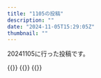 ```yaml
---
title: "1105の投稿"
description: ""
date: "2024-11-05T15:29:05Z"
thumbnail: ""
---
```

20241105に行った投稿です。
<!--more-->
{{<othersns text="くえ、大いなる選択からでもよかった気がするけどやっぱり天界にいくならイリアス様との思い出をしっかりと思いだしておきたい。一回は中章のクリアまでやってはいるはずだけどさすがに忘れた" url="https://qunagi.qunagi.net/notice/AnitJghKXUqukBH2ps" screenname="jme/k.h" date="2024-11-05T05:42:51.000Z">}}
{{<othersns text="低解像度のは事前に弾く処理はありそうだな<br/>どうしても必要なら超解像度でもなんでもかけて学習すればいいんだけど、データは数あればある程度うれしいけど数個減るだけでどうこうなるなるもんじゃないから無視した方が丸いか" url="https://qunagi.qunagi.net/notice/AniTgSx5DNSlxoqKie" screenname="jme/k.h" date="2024-11-05T00:55:39.000Z">}}
{{<othersns text="個人に対する嫌がらせを想定するならかなりかけないと意味がないし、意味があったとしても嫌がらせの方法は学習させるだけじゃないだろうから強いのかける効果は疑問<br/>特定個人に対するものじゃないなら、少なくともTwitterに上げる分は規約に同意してるんだから何をかけようがとりあえず何らかの形で学習に使われる可能性がたかい<br/>どうしてもその人の画風を使った絵を本人に送り付けて嫌がらせしたいって人には意味があるけど対策で失うものの方が大きいような気がするけど" url="https://qunagi.qunagi.net/notice/AniTGilBoldNSl0IbI" screenname="jme/k.h" date="2024-11-05T00:50:59.000Z">}}
